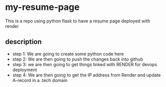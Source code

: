 # my-resume-page
This is a repo using python flask to have a resume page deployed with render 

## description
- step 1: We are going to create some python code here 
- step 2: We are then going to push the changes back into github
- step 3: we are then going to get things linked with RENDER for devops deployment
- step 4: We are then going to get the IP address from Render and update A-record in a .tech domain